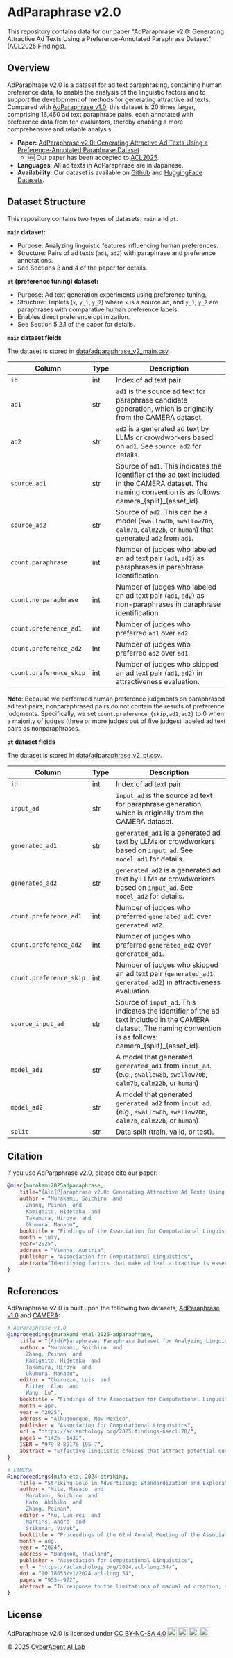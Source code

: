 # AdParaphrase v2.0

This repository contains data for our paper "AdParaphrase v2.0: Generating Attractive Ad Texts Using a Preference-Annotated Paraphrase Dataset" (ACL2025 Findings).

## Overview

AdParaphrase v2.0 is a dataset for ad text paraphrasing, containing human preference data, to enable the analysis of the linguistic factors and to support the development of methods for generating attractive ad texts. Compared with [AdParaphrase v1.0](https://github.com/CyberAgentAILab/AdParaphrase), this dataset is 20 times larger, comprising 16,460 ad text paraphrase pairs, each annotated with preference data from ten evaluators, thereby enabling a more comprehensive and reliable analysis.

- **Paper:** [AdParaphrase v2.0: Generating Attractive Ad Texts Using a Preference-Annotated Paraphrase Dataset](https://arxiv.org/abs/2505.20826)
  - 🆕 Our paper has been accepted to [ACL2025](https://2025.aclweb.org/).
- **Languages**: All ad texts in AdParaphrase are in Japanese.
- **Availability**: Our dataset is available on [Github](https://github.com/CyberAgentAILab/AdParaphrase-v2.0) and [HuggingFace Datasets](https://huggingface.co/datasets/cyberagent/AdParaphrase-v2.0).

## Dataset Structure

This repository contains two types of datasets: `main` and `pt`.

**`main` dataset:**
- Purpose: Analyzing linguistic features influencing human preferences.
- Structure: Pairs of ad texts (`ad1`, `ad2`) with paraphrase and preference annotations.
- See Sections 3 and 4 of the paper for details.

**`pt` (preference tuning) dataset:**
- Purpose: Ad text generation experiments using preference tuning.
- Structure: Triplets (`x`, `y_1`, `y_2`) where `x` is a source ad, and `y_1`, `y_2` are paraphrases with comparative human preference labels.
- Enables direct preference optimization.
- See Section 5.2.1 of the paper for details.


**`main` dataset fields**

The dataset is stored in [data/adparaphrase_v2_main.csv](data/adparaphrase_v2_main.csv).

| Column                  | Type | Description                                                                                                                                                     |
| ----------------------- | ---- | --------------------------------------------------------------------------------------------------------------------------------------------------------------- |
| `id`                    | int  | Index of ad text pair.                                                                                                                                          |
| `ad1`                   | str  | `ad1` is the source ad text for paraphrase candidate generation, which is originally from the CAMERA dataset.                                                   |
| `ad2`                   | str  | `ad2` is a generated ad text by LLMs or crowdworkers based on `ad1`. See `source_ad2` for details.                                                              |
| `source_ad1`            | str  | Source of `ad1`. This indicates the identifier of the ad text included in the CAMERA dataset. The naming convention is as follows: camera\_{split}\_{asset_id}. |
| `source_ad2`            | str  | Source of `ad2`. This can be a model (`swallow8b`, `swallow70b`, `calm7b`, `calm22b`, or `human`) that generated `ad2` from `ad1`.                              |
| `count.paraphrase`      | int  | Number of judges who labeled an ad text pair (`ad1`, `ad2`) as paraphrases in paraphrase identification.                                                        |
| `count.nonparaphrase`   | int  | Number of judges who labeled an ad text pair (`ad1`, `ad2`) as non-paraphrases in paraphrase identification.                                                    |
| `count.preference_ad1`  | int  | Number of judges who preferred `ad1` over `ad2`.                                                                                                                |
| `count.preference_ad2`  | int  | Number of judges who preferred `ad2` over `ad1`.                                                                                                                |
| `count.preference_skip` | int  | Number of judges who skipped an ad text pair (`ad1`, `ad2`) in attractiveness evaluation.                                                                       |

**Note**: Because we performed human preference judgments on paraphrased ad text pairs, nonparaphrased pairs do not contain the results of preference judgments. Specifically, we set `count.preference_{skip,ad1,ad2}` to 0 when a majority of judges (three or more judges out of five judges) labeled ad text pairs as nonparaphrases.

**`pt` dataset fields**

The dataset is stored in [data/adparaphrase_v2_pt.csv](data/adparaphrase_v2_pt.csv).

| Column                  | Type | Description                                                                                                                                                          |
| ----------------------- | ---- | -------------------------------------------------------------------------------------------------------------------------------------------------------------------- |
| `id`                    | int  | Index of ad text pair.                                                                                                                                               |
| `input_ad`              | str  | `input_ad` is the source ad text for paraphrase generation, which is originally from the CAMERA dataset.                                                             |
| `generated_ad1`         | str  | `generated_ad1` is a generated ad text by LLMs or crowdworkers based on `input_ad`. See `model_ad1` for details.                                                     |
| `generated_ad2`         | str  | `generated_ad2` is a generated ad text by LLMs or crowdworkers based on `input_ad`. See `model_ad2` for details.                                                     |
| `count.preference_ad1`  | int  | Number of judges who preferred `generated_ad1` over `generated_ad2`.                                                                                                 |
| `count.preference_ad2`  | int  | Number of judges who preferred `generated_ad2` over `generated_ad1`.                                                                                                 |
| `count.preference_skip` | int  | Number of judges who skipped an ad text pair (`generated_ad1`, `generated_ad2`) in attractiveness evaluation.                                                        |
| `source_input_ad`       | str  | Source of `input_ad`. This indicates the identifier of the ad text included in the CAMERA dataset. The naming convention is as follows: camera\_{split}\_{asset_id}. |
| `model_ad1`             | str  | A model that generated `generated_ad1` from `input_ad`. (e.g., `swallow8b`, `swallow70b`, `calm7b`, `calm22b`, or `human`)                                           |
| `model_ad2`             | str  | A model that generated `generated_ad2` from `input_ad`. (e.g., `swallow8b`, `swallow70b`, `calm7b`, `calm22b`, or `human`)                                           |
| `split`                 | str  | Data split (train, valid, or test).                                                                                                                                  |

## Citation

If you use AdParaphrase v2.0, please cite our paper:

```bibtex
@misc{murakami2025adparaphrase,
    title="{A}d{P}araphrase v2.0: Generating Attractive Ad Texts Using a Preference-Annotated Paraphrase Dataset",
    author = "Murakami, Soichiro  and
      Zhang, Peinan  and
      Kamigaito, Hidetaka  and
      Takamura, Hiroya  and
      Okumura, Manabu",
    booktitle = "Findings of the Association for Computational Linguistics: ACL 2025",
    month = july,
    year="2025",
    address = "Vienna, Austria",
    publisher = "Association for Computational Linguistics",
    abstract="Identifying factors that make ad text attractive is essential for advertising success. This study proposes AdParaphrase v2.0, a dataset for ad text paraphrasing, containing human preference data, to enable the analysis of the linguistic factors and to support the development of methods for generating attractive ad texts. Compared with v1.0, this dataset is 20 times larger, comprising 16,460 ad text paraphrase pairs, each annotated with preference data from ten evaluators, thereby enabling a more comprehensive and reliable analysis. Through the experiments, we identified multiple linguistic features of engaging ad texts that were not observed in v1.0 and explored various methods for generating attractive ad texts. Furthermore, our analysis demonstrated the relationships between human preference and ad performance, and highlighted the potential of reference-free metrics based on large language models for evaluating ad text attractiveness. The dataset is publicly available at: https://github.com/CyberAgentAILab/AdParaphrase-v2.0."
}
```

## References

AdParaphrase v2.0 is built upon the following two datasets, [AdParaphrase v1.0](https://aclanthology.org/2025.findings-naacl.78/) and [CAMERA](https://aclanthology.org/2024.acl-long.54/):

```bibtex
# AdParaphrase-v1.0
@inproceedings{murakami-etal-2025-adparaphrase,
    title = "{A}d{P}araphrase: Paraphrase Dataset for Analyzing Linguistic Features toward Generating Attractive Ad Texts",
    author = "Murakami, Soichiro  and
      Zhang, Peinan  and
      Kamigaito, Hidetaka  and
      Takamura, Hiroya  and
      Okumura, Manabu",
    editor = "Chiruzzo, Luis  and
      Ritter, Alan  and
      Wang, Lu",
    booktitle = "Findings of the Association for Computational Linguistics: NAACL 2025",
    month = apr,
    year = "2025",
    address = "Albuquerque, New Mexico",
    publisher = "Association for Computational Linguistics",
    url = "https://aclanthology.org/2025.findings-naacl.78/",
    pages = "1426--1439",
    ISBN = "979-8-89176-195-7",
    abstract = "Effective linguistic choices that attract potential customers play crucial roles in advertising success. This study aims to explore the linguistic features of ad texts that influence human preferences. Although the creation of attractive ad texts is an active area of research, progress in understanding the specific linguistic features that affect attractiveness is hindered by several obstacles. First, human preferences are complex and influenced by multiple factors, including their content, such as brand names, and their linguistic styles, making analysis challenging. Second, publicly available ad text datasets that include human preferences are lacking, such as ad performance metrics and human feedback, which reflect people`s interests. To address these problems, we present AdParaphrase, a paraphrase dataset that contains human preferences for pairs of ad texts that are semantically equivalent but differ in terms of wording and style. This dataset allows for preference analysis that focuses on the differences in linguistic features. Our analysis revealed that ad texts preferred by human judges have higher fluency, longer length, more nouns, and use of bracket symbols. Furthermore, we demonstrate that an ad text-generation model that considers these findings significantly improves the attractiveness of a given text. The dataset is publicly available at: https://github.com/CyberAgentAILab/AdParaphrase."
}

# CAMERA
@inproceedings{mita-etal-2024-striking,
    title = "Striking Gold in Advertising: Standardization and Exploration of Ad Text Generation",
    author = "Mita, Masato  and
      Murakami, Soichiro  and
      Kato, Akihiko  and
      Zhang, Peinan",
    editor = "Ku, Lun-Wei  and
      Martins, Andre  and
      Srikumar, Vivek",
    booktitle = "Proceedings of the 62nd Annual Meeting of the Association for Computational Linguistics (Volume 1: Long Papers)",
    month = aug,
    year = "2024",
    address = "Bangkok, Thailand",
    publisher = "Association for Computational Linguistics",
    url = "https://aclanthology.org/2024.acl-long.54/",
    doi = "10.18653/v1/2024.acl-long.54",
    pages = "955--972",
    abstract = "In response to the limitations of manual ad creation, significant research has been conducted in the field of automatic ad text generation (ATG). However, the lack of comprehensive benchmarks and well-defined problem sets has made comparing different methods challenging. To tackle these challenges, we standardize the task of ATG and propose a first benchmark dataset, CAMERA, carefully designed and enabling the utilization of multi-modal information and facilitating industry-wise evaluations. Our extensive experiments with a variety of nine baselines, from classical methods to state-of-the-art models including large language models (LLMs), show the current state and the remaining challenges. We also explore how existing metrics in ATG and an LLM-based evaluator align with human evaluations."
}
```

## License

<p xmlns:cc="http://creativecommons.org/ns#" xmlns:dct="http://purl.org/dc/terms/"><span property="dct:title">AdParaphrase v2.0</span> is licensed under <a href="https://creativecommons.org/licenses/by-nc-sa/4.0/?ref=chooser-v1" target="_blank" rel="license noopener noreferrer" style="display:inline-block;">CC BY-NC-SA 4.0<img style="height:22px!important;margin-left:3px;vertical-align:text-bottom;" src="https://mirrors.creativecommons.org/presskit/icons/cc.svg?ref=chooser-v1" alt=""><img style="height:22px!important;margin-left:3px;vertical-align:text-bottom;" src="https://mirrors.creativecommons.org/presskit/icons/by.svg?ref=chooser-v1" alt=""><img style="height:22px!important;margin-left:3px;vertical-align:text-bottom;" src="https://mirrors.creativecommons.org/presskit/icons/nc.svg?ref=chooser-v1" alt=""><img style="height:22px!important;margin-left:3px;vertical-align:text-bottom;" src="https://mirrors.creativecommons.org/presskit/icons/sa.svg?ref=chooser-v1" alt=""></a></p>


© 2025 [CyberAgent AI Lab](https://research.cyberagent.ai/)